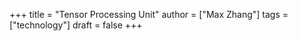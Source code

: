 +++
title = "Tensor Processing Unit"
author = ["Max Zhang"]
tags = ["technology"]
draft = false
+++
